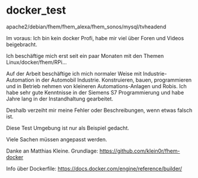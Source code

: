 # docker_test
apache2/debian/fhem/fhem_alexa/fhem_sonos/mysql/tvheadend

Im voraus: Ich bin kein docker Profi, habe mir viel über Foren und Videos beigebracht.

Ich beschäftige mich erst seit ein paar Monaten mit den Themen Linux/docker/fhem/RPi...

Auf der Arbeit beschäftige ich mich normaler Weise mit Industrie-Automation in der Automobil Industrie.
Konstruieren, bauen, programmieren und in Betrieb nehmen von kleineren Automations-Anlagen und Robis.
Ich habe sehr gute Kenntnisse in der Siemens S7 Programmierung und habe Jahre lang in der Instandhaltung gearbeitet.

Deshalb verzeiht mir meine Fehler oder Beschreibungen, wenn etwas falsch ist.

Diese Test Umgebung ist nur als Beispiel gedacht.

Viele Sachen müssen angepasst werden.

Danke an Matthias Kleine.
Grundlage:
https://github.com/klein0r/fhem-docker

Info über Dockerfile:
https://docs.docker.com/engine/reference/builder/
